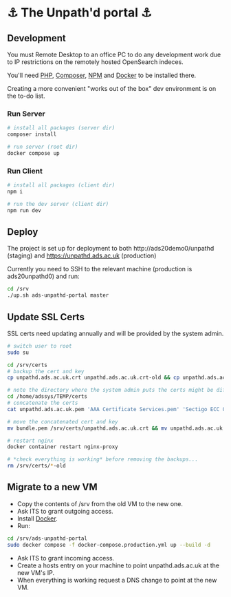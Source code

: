 # :anchor: The Unpath'd portal :anchor:

## Development

You must Remote Desktop to an office PC to do any development work due to IP restrictions on the remotely hosted OpenSearch indeces.

You'll need [PHP](https://windows.php.net/download/), [Composer](https://getcomposer.org/download/), [NPM](https://docs.npmjs.com/downloading-and-installing-node-js-and-npm) and [Docker](https://docs.docker.com/desktop/setup/install/windows-install/) to be installed there.

Creating a more convenient "works out of the box" dev environment is on the to-do list.

### Run Server

``` bash
# install all packages (server dir)
composer install

# run server (root dir)
docker compose up

```

### Run Client

``` bash
# install all packages (client dir)
npm i

# run the dev server (client dir)
npm run dev
```

## Deploy

The project is set up for deployment to both http://ads20demo0/unpathd (staging) and https://unpathd.ads.ac.uk (production)

Currently you need to SSH to the relevant machine (production is ads20unpathd0) and run:

``` bash
cd /srv
./up.sh ads-unpathd-portal master
```

## Update SSL Certs

SSL certs need updating annually and will be provided by the system admin.

``` bash
# switch user to root
sudo su

cd /srv/certs
# backup the cert and key
cp unpathd.ads.ac.uk.crt unpathd.ads.ac.uk.crt-old && cp unpathd.ads.ac.uk.key unpathd.ads.ac.uk.key-old

# note the directory where the system admin puts the certs might be different to the one below
cd /home/adssys/TEMP/certs
# concatenate the certs
cat unpathd.ads.ac.uk.pem 'AAA Certificate Services.pem' 'Sectigo ECC Organization Validation Secure Server CA.pem' 'USERTrust ECC Certification Authority.pem' > bundle.pem

# move the concatenated cert and key
mv bundle.pem /srv/certs/unpathd.ads.ac.uk.crt && mv unpathd.ads.ac.uk.key /srv/certs/unpathd.ads.ac.uk.key

# restart nginx
docker container restart nginx-proxy

# *check everything is working* before removing the backups...
rm /srv/certs/*-old
```

## Migrate to a new VM

- Copy the contents of /srv from the old VM to the new one.
- Ask ITS to grant outgoing access.
- Install [Docker](https://docs.docker.com/engine/install/ubuntu/).
- Run:
``` bash
cd /srv/ads-unpathd-portal
sudo docker compose -f docker-compose.production.yml up --build -d
```
- Ask ITS to grant incoming access.
- Create a hosts entry on your machine to point unpathd.ads.ac.uk at the new VM's IP.
- When everything is working request a DNS change to point at the new VM.

